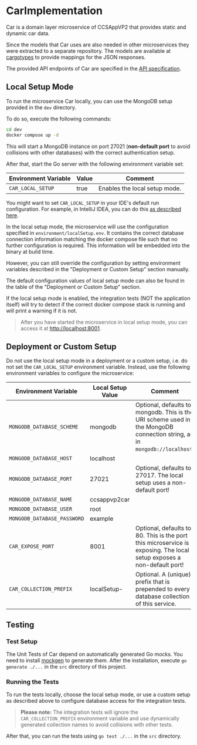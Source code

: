 # CarImplementation
Car is a domain layer microservice of CCSAppVP2 that provides static and dynamic car data.

Since the models that Car uses are also needed in other microservices they were extracted to a separate repository. 
The models are available at 
[cargotypes](https://github.com/ccsapp/cargotypes) to provide mappings for the 
JSON responses.

The provided API endpoints of Car are specified in the
[API specification](https://github.com/ccsapp/CarDesign/blob/main/openapi.yaml).

## Local Setup Mode
To run the microservice Car locally, you can use the MongoDB setup provided in the `dev` directory.

To do so, execute the following commands:
```bash
cd dev
docker compose up -d
```

This will start a MongoDB instance on port 27021 (**non-default port** to avoid collisions with other databases) with
the correct authentication setup.

After that, start the Go server with the following environment variable set:

| Environment Variable | Value | Comment                       | 
|----------------------|-------|-------------------------------|
| `CAR_LOCAL_SETUP`    | true  | Enables the local setup mode. |

You might want to set `CAR_LOCAL_SETUP` in your IDE's default run configuration.
For example, in IntelliJ IDEA, you can do this [as described here](https://stackoverflow.com/a/32761503).

In the local setup mode, the microservice will use the configuration specified in `environment/localSetup.env`.
It contains the correct database connection information matching the docker compose file such that no further
configuration is required. This information will be embedded into the binary at build time.

However, you can still override the configuration by setting environment variables
described in the "Deployment or Custom Setup" section manually.

The default configuration values of local setup mode can also be found in the table of the "Deployment or Custom Setup"
section.

If the local setup mode is enabled, the integration tests (NOT the application itself) will try to detect if the
correct docker compose stack is running and will print a warning if it is not.

> After you have started the microservice in local setup mode, you can access it at
> [http://localhost:8001](http://localhost:8001).

## Deployment or Custom Setup
Do not use the local setup mode in a deployment or a custom setup, i.e. do not set the `CAR_LOCAL_SETUP` environment
variable. Instead, use the following environment variables to configure the microservice:

| Environment Variable        | Local Setup Value | Comment                                                                                                                   |
|-----------------------------|-------------------|---------------------------------------------------------------------------------------------------------------------------|
| `MONGODB_DATABASE_SCHEME`   | mongodb           | Optional, defaults to mongodb. This is the URI scheme used in the MongoDB connection string, as in `mongodb://localhost`. |
| `MONGODB_DATABASE_HOST`     | localhost         |                                                                                                                           |
| `MONGODB_DATABASE_PORT`     | 27021             | Optional, defaults to 27017. The local setup uses a non-default port!                                                     |
| `MONGODB_DATABASE_NAME`     | ccsappvp2car      |                                                                                                                           |
| `MONGODB_DATABASE_USER`     | root              |                                                                                                                           |
| `MONGODB_DATABASE_PASSWORD` | example           |                                                                                                                           |
| `CAR_EXPOSE_PORT`           | 8001              | Optional, defaults to 80. This is the port this microservice is exposing. The local setup exposes a non-default port!     |
| `CAR_COLLECTION_PREFIX`     | localSetup-       | Optional. A (unique) prefix that is prepended to every database collection of this service.                               |

## Testing

### Test Setup
The Unit Tests of Car depend on automatically generated Go mocks.
You need to install [mockgen](https://github.com/golang/mock#installation) to generate them.
After the installation, execute `go generate ./...` in the `src` directory of this project.

### Running the Tests
To run the tests locally, choose the local setup mode, or use a custom setup as described above
to configure database access for the integration tests.

> **Please note:** The integration tests will ignore the `CAR_COLLECTION_PREFIX` environment variable and use
dynamically generated collection names to avoid collisions with other tests.

After that, you can run the tests using `go test ./...` in the `src` directory.
